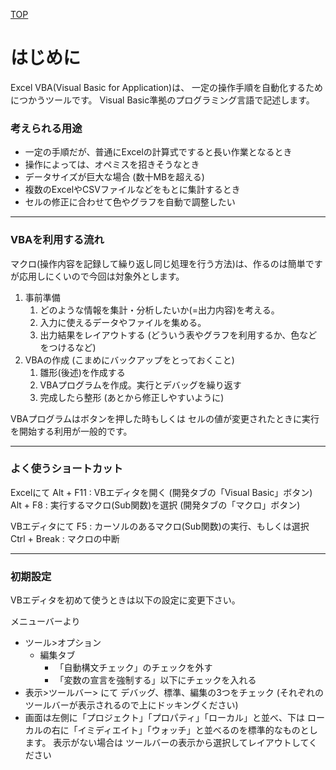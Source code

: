 [TOP](README)

# はじめに
Excel VBA(Visual Basic for Application)は、
一定の操作手順を自動化するためにつかうツールです。
Visual Basic準拠のプログラミング言語で記述します。

### 考えられる用途
* 一定の手順だが、普通にExcelの計算式ですると長い作業となるとき
* 操作によっては、オペミスを招きそうなとき
* データサイズが巨大な場合 (数十MBを超える)
* 複数のExcelやCSVファイルなどをもとに集計するとき
* セルの修正に合わせて色やグラフを自動で調整したい

------------------


### VBAを利用する流れ
マクロ(操作内容を記録して繰り返し同じ処理を行う方法)は、作るのは簡単ですが応用しにくいので今回は対象外とします。

1. 事前準備
   1. どのような情報を集計・分析したいか(=出力内容)を考える。
   2. 入力に使えるデータやファイルを集める。
   3. 出力結果をレイアウトする (どういう表やグラフを利用するか、色などをつけるなど)
2. VBAの作成 (こまめにバックアップをとっておくこと) 
   1. 雛形(後述)を作成する
   2. VBAプログラムを作成。実行とデバッグを繰り返す
   3. 完成したら整形 (あとから修正しやすいように)

VBAプログラムはボタンを押した時もしくは セルの値が変更されたときに実行を開始する利用が一般的です。

------------------

### よく使うショートカット
Excelにて
Alt + F11 : VBエディタを開く (開発タブの「Visual Basic」ボタン)
Alt + F8 : 実行するマクロ(Sub関数)を選択 (開発タブの「マクロ」ボタン)

VBエディタにて
F5 : カーソルのあるマクロ(Sub関数)の実行、もしくは選択
Ctrl + Break : マクロの中断

------------------


### 初期設定
VBエディタを初めて使うときは以下の設定に変更下さい。

メニューバーより
* ツール>オプション
  * 編集タブ
    * 「自動構文チェック」のチェックを外す
    * 「変数の宣言を強制する」以下にチェックを入れる
* 表示>ツールバー> にて デバッグ、標準、編集の3つをチェック (それぞれのツールバーが表示されるので上にドッキングください)
* 画面は左側に「プロジェクト」「プロパティ」「ローカル」と並べ、下は ローカルの右に「イミディエイト」「ウォッチ」と並べるのを標準的なものとします。
  表示がない場合は ツールバーの表示から選択してレイアウトしてください
  